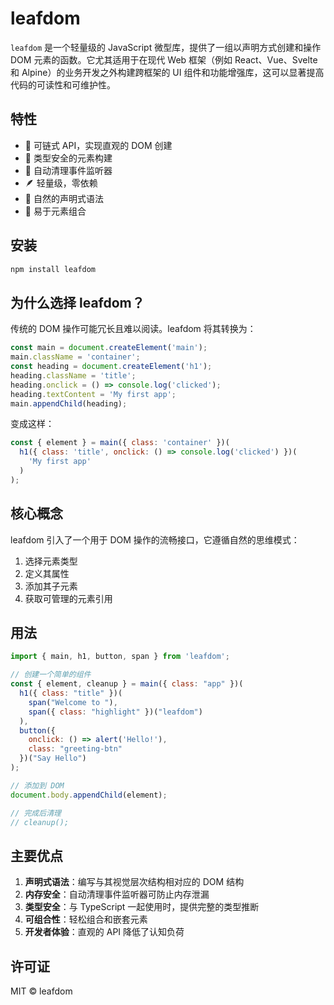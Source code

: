 # leafdom

`leafdom` 是一个轻量级的 JavaScript 微型库，提供了一组以声明方式创建和操作 DOM 元素的函数。它尤其适用于在现代 Web 框架（例如 React、Vue、Svelte 和 Alpine）的业务开发之外构建跨框架的 UI 组件和功能增强库，这可以显著提高代码的可读性和可维护性。

## 特性

- 🔗 可链式 API，实现直观的 DOM 创建
- 🎯 类型安全的元素构建
- 🧹 自动清理事件监听器
- 🪶 轻量级，零依赖
- 🎨 自然的声明式语法
- 🔄 易于元素组合

## 安装

```bash
npm install leafdom
```

## 为什么选择 leafdom？

传统的 DOM 操作可能冗长且难以阅读。leafdom 将其转换为：

```javascript
const main = document.createElement('main');
main.className = 'container';
const heading = document.createElement('h1');
heading.className = 'title';
heading.onclick = () => console.log('clicked');
heading.textContent = 'My first app';
main.appendChild(heading);
```

变成这样：

```javascript
const { element } = main({ class: 'container' })(
  h1({ class: 'title', onclick: () => console.log('clicked') })(
    'My first app'
  )
);
```

## 核心概念

leafdom 引入了一个用于 DOM 操作的流畅接口，它遵循自然的思维模式：

1. 选择元素类型
2. 定义其属性
3. 添加其子元素
4. 获取可管理的元素引用

## 用法

```javascript
import { main, h1, button, span } from 'leafdom';

// 创建一个简单的组件
const { element, cleanup } = main({ class: "app" })(
  h1({ class: "title" })(
    span("Welcome to "),
    span({ class: "highlight" })("leafdom")
  ),
  button({ 
    onclick: () => alert('Hello!'),
    class: "greeting-btn"
  })("Say Hello")
);

// 添加到 DOM
document.body.appendChild(element);

// 完成后清理
// cleanup();
```

## 主要优点

1. **声明式语法**：编写与其视觉层次结构相对应的 DOM 结构
2. **内存安全**：自动清理事件监听器可防止内存泄漏
3. **类型安全**：与 TypeScript 一起使用时，提供完整的类型推断
4. **可组合性**：轻松组合和嵌套元素
5. **开发者体验**：直观的 API 降低了认知负荷

## 许可证

MIT © leafdom
